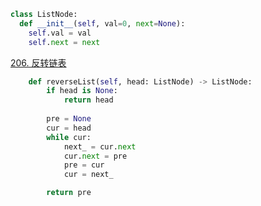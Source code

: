 ```python
class ListNode:
  def __init__(self, val=0, next=None):
    self.val = val
    self.next = next
```

[206. 反转链表](https://leetcode.cn/problems/reverse-linked-list/)

```python
    def reverseList(self, head: ListNode) -> ListNode:
        if head is None:
            return head
        
        pre = None
        cur = head
        while cur:
            next_ = cur.next
            cur.next = pre
            pre = cur
            cur = next_

        return pre
```
